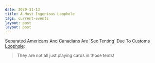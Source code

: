 ```yaml
---
date: 2020-11-13
title: A Most Ingenious Loophole
tags: current-events
layout: post
layout: post
---
```


[Separated Americans And Canadians Are 'Sex Tenting' Due To Customs Loophole](https://www.cracked.com/article_28997_separated-americans-canadians-are-sex-tenting-due-to-customs-loophole.html):

> They are not all just playing cards in those tents!